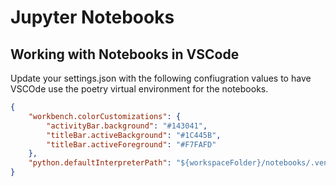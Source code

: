# Jupyter Notebooks

## Working with Notebooks in  VSCode

Update your settings.json with the following confiugration values to have VSCOde use the poetry virtual environment for the notebooks.

```json 
{
    "workbench.colorCustomizations": {
        "activityBar.background": "#143041",
        "titleBar.activeBackground": "#1C445B",
        "titleBar.activeForeground": "#F7FAFD"
    }, 
    "python.defaultInterpreterPath": "${workspaceFolder}/notebooks/.venv/bin/python",
}
```
